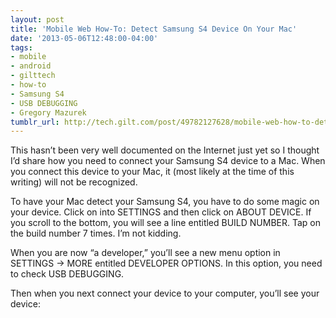 ```yaml
---
layout: post
title: 'Mobile Web How-To: Detect Samsung S4 Device On Your Mac'
date: '2013-05-06T12:48:00-04:00'
tags:
- mobile
- android
- gilttech
- how-to
- Samsung S4
- USB DEBUGGING
- Gregory Mazurek
tumblr_url: http://tech.gilt.com/post/49782127628/mobile-web-how-to-detect-samsung-s4-device-on
---
```

This hasn’t been very well documented on the Internet just yet so I thought I’d share how you need to connect your Samsung S4 device to a Mac. When you connect this device to your Mac, it (most likely at the time of this writing) will not be recognized.


To have your Mac detect your Samsung S4, you have to do some magic on your device. Click on into SETTINGS and then click on ABOUT DEVICE. If you scroll to the bottom, you will see a line entitled BUILD NUMBER.
Tap on the build number 7 times. I’m not kidding.




When you are now “a developer,” you’ll see a new menu option in SETTINGS -> MORE entitled DEVELOPER OPTIONS. In this option, you need to check USB DEBUGGING.


Then when you next connect your device to your computer, you’ll see your device:
